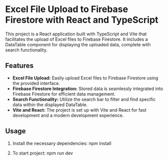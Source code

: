 # Excel File Upload to Firebase Firestore with React and TypeScript

This project is a React application built with TypeScript and Vite that facilitates the upload of Excel files to Firebase Firestore. It includes a DataTable component for displaying the uploaded data, complete with search functionality.

## Features

- **Excel File Upload:** Easily upload Excel files to Firebase Firestore using the provided interface.
- **Firebase Firestore Integration:** Stored data is seamlessly integrated into Firebase Firestore for efficient data management.
- **Search Functionality:** Utilize the search bar to filter and find specific data within the displayed DataTable.
- **Vite and React:** The project is set up with Vite and React for fast development and a modern development experience.

## Usage

1. Install the necessary dependencies:
   npm install

2. To start project:
  npm run dev
